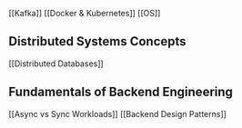 [[Kafka]]
[[Docker & Kubernetes]]
[[OS]]

## Distributed Systems Concepts
[[Distributed Databases]]


## Fundamentals of Backend Engineering
[[Async vs Sync Workloads]]
[[Backend Design Patterns]]

